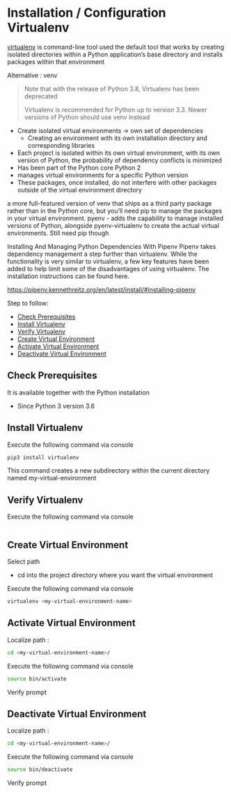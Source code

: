 # Installation / Configuration Virtualenv

[virtualenv](https://pypi.org/project/virtualenv/) is command-line tool used the default tool that works by creating isolated directories within a Python application’s base directory and installs packages within that environment

Alternative : venv

> Note that with the release of Python 3.8, Virtualenv has been deprecated
>
> Virtualenv is recommended for Python up to version 3.3. Newer versions of Python should use venv instead

* Create isolated virtual environments -> own set of dependencies
    * Creating an environment with its own installation directory and corresponding libraries
* Each project is isolated within its own virtual environment, with its own version of Python, the probability of dependency conflicts is minimized 
* Has been part of the Python core Python 2
* manages virtual environments for a specific Python version
* These packages, once installed, do not interfere with other packages outside of the virtual environment directory

a more full-featured version of venv that ships as a third party package rather than in
the Python core, but you’ll need pip to manage the packages in your virtual environment.
pyenv - adds the capability to manage installed versions of Python, alongside pyenv-virtualenv to
create the actual virtual environments. Still need pip though


Installing And Managing Python Dependencies With Pipenv
Pipenv takes dependency management a step further than virtualenv. While the functionality is very similar to virtualenv, a few key features have been added to help limit some of the disadvantages of using virtualenv. The installation instructions can be found here.

https://pipenv.kennethreitz.org/en/latest/install/#installing-pipenv



Step to follow:

- [Check Prerequisites](#check-prerequisites)
- [Install Virtualenv](#install-virtualenv)
- [Verify Virtualenv](#verify-Virtualenv)
- [Create Virtual Environment](#create-virtual-environment)
- [Activate Virtual Environment](#activate-virtual-environment)
- [Deactivate Virtual Environment](#deactivate-virtual-environment)





## Check Prerequisites

It is available together with the Python installation

 * Since Python 3 version 3.6





## Install Virtualenv

Execute the following command via console

```bash
pip3 install virtualenv
```

This command creates a new subdirectory within the current directory named my-virtual-environment




## Verify Virtualenv

Execute the following command via console

```bash

```





## Create Virtual Environment

Select path
 * cd into the project directory where you want the virtual environment

Execute the following command via console

```bash
virtualenv <my-virtual-environment-name>
```





## Activate Virtual Environment

Localize path :

```bash
cd <my-virtual-environment-name>/
```

Execute the following command via console

```bash
source bin/activate
```

Verify prompt





## Deactivate Virtual Environment

Localize path :

```bash
cd <my-virtual-environment-name>/
```

Execute the following command via console

```bash
source bin/deactivate
```

Verify prompt




